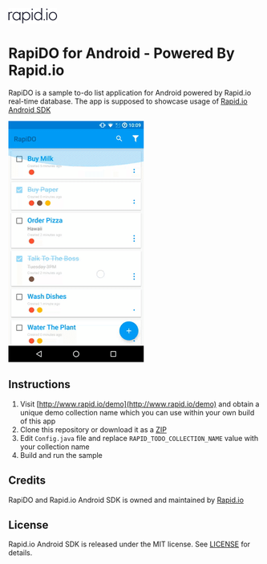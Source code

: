 ![Rapid.io](extras/rapid.png)

# RapiDO for Android - Powered By Rapid.io

RapiDO is a sample to-do list application for Android powered by Rapid.io real-time database. The app is supposed to showcase usage
of [Rapid.io Android SDK](https://github.com/Rapid-SDK/android)

![screen](extras/screen.gif)

## Instructions

1. Visit [http://www.rapid.io/demo](http://www.rapid.io/demo) and obtain a unique demo collection name which you can use
within your own build of this app
2. Clone this repository or download it as a [ZIP](https://github.com/Rapid-SDK/rapido-android/archive/master.zip)
3. Edit `Config.java` file and replace `RAPID_TODO_COLLECTION_NAME` value with your collection name
4. Build and run the sample

## Credits

RapiDO and Rapid.io Android SDK is owned and maintained by [Rapid.io](http://www.rapid.io)


## License
Rapid.io Android SDK is released under the MIT license. See [LICENSE](/LICENSE.md) for details.